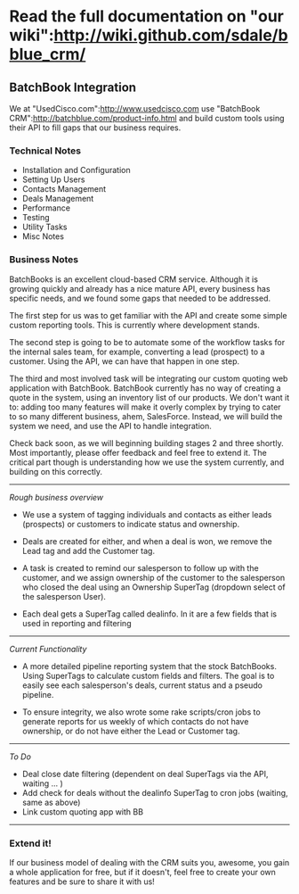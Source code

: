 Read the full documentation on "our wiki":http://wiki.github.com/sdale/bblue_crm/
=================================================================================

BatchBook Integration
---------------------

We at "UsedCisco.com":http://www.usedcisco.com use "BatchBook CRM":http://batchblue.com/product-info.html and build custom tools using their API to fill gaps that our business requires.

### Technical Notes

* Installation and Configuration 
* Setting Up Users
* Contacts Management
* Deals Management
* Performance
* Testing
* Utility Tasks
* Misc Notes

### Business Notes

BatchBooks is an excellent cloud-based CRM service. 
Although it is growing quickly and already has a nice mature API, every business has specific needs, 
and we found some gaps that needed to be addressed.

The first step for us was to get familiar with the API and create some simple custom reporting tools. 
This is currently where development stands.

The second step is going to be to automate some of the workflow tasks for the internal sales team, 
for example, converting a lead (prospect) to a customer. Using the API, we can have that happen in one step.

The third and most involved task will be integrating our custom quoting web application 
with BatchBook. BatchBook currently has no way of creating a quote in the system, using an 
inventory list of our products. We don't want it to: adding too many features will make it 
overly complex by trying to cater to so many different business, ahem, SalesForce. 
Instead, we will build the system we need, and use the API to handle integration. 

Check back soon, as we will beginning building stages 2 and three shortly. 
Most importantly, please offer feedback and feel free to extend it. 
The critical part though is understanding how we use the system currently, and building on this correctly.

*******************************
*Rough business overview*

* We use a system of tagging individuals and contacts as either leads (prospects) or customers to indicate
  status and ownership. 

* Deals are created for either, and when a deal is won, we remove the Lead tag and add the Customer tag.

* A task is created to remind our salesperson to follow up with the customer, and we assign ownership of 
  the customer to the salesperson who closed the deal using an Ownership SuperTag (dropdown select of the 
  salesperson User).

* Each deal gets a SuperTag called dealinfo. In it are a few fields that is used in reporting and filtering

*******************************
*Current Functionality*

* A more detailed pipeline reporting system that the stock BatchBooks. Using SuperTags to calculate custom 
  fields and filters. The goal is to easily see each salesperson's deals, current status and a pseudo pipeline.

* To ensure integrity, we also wrote some rake scripts/cron jobs to generate reports for us weekly of 
  which contacts do not have ownership, or do not have either the Lead or Customer tag.

*******************************
*To Do*

* Deal close date filtering (dependent on deal SuperTags via the API, waiting ... )
* Add check for deals without the dealinfo SuperTag to cron jobs (waiting, same as above)
* Link custom quoting app with BB

*******************************
### Extend it!

If our business model of dealing with the CRM suits you, awesome, you gain a whole application for free, but if it doesn't, feel free to create your own features and be sure to share it with us!